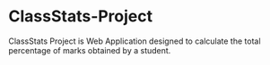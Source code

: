 # ClassStats-Project
ClassStats Project is  Web Application designed to calculate the total percentage of marks obtained by a student.
